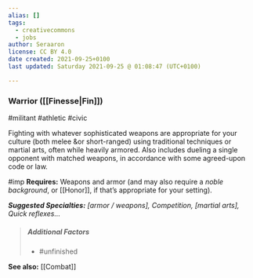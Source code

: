 ```yaml
---
alias: []
tags:
  - creativecommons
  - jobs
author: Seraaron
license: CC BY 4.0
date created: 2021-09-25+0100
last updated: Saturday 2021-09-25 @ 01:08:47 (UTC+0100)

---
```


### Warrior ([[Finesse|Fin]])

#militant #athletic #civic 

Fighting with whatever sophisticated weapons are appropriate for your culture (both melee &or short-ranged) using traditional techniques or martial arts, often while heavily armored. Also includes dueling a single opponent with matched weapons, in accordance with some agreed-upon code or law.

#imp **Requires:** Weapons and armor (and may also require a _noble background_, or [[Honor]], if that’s appropriate for your setting).

_**Suggested Specialties:** [armor / weapons], Competition, [martial arts], Quick reflexes…_

> ##### Additional Factors
>
> -   #unfinished

**See also:** [[Combat]]